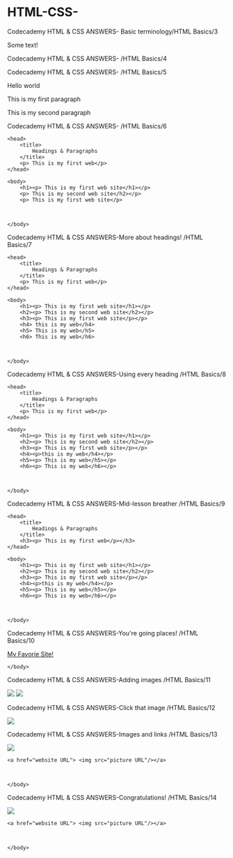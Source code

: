 # HTML-CSS-
Codecademy HTML &amp; CSS ANSWERS- Basic terminology/HTML Basics/3

<!DOCTYPE html>
<html>
<first tag><second tag>Some text!</second tag></first tag>

</html>

Codecademy HTML &amp; CSS ANSWERS- /HTML Basics/4

<!DOCTYPE html>
<html>
<head>
<title> My Webpage </title>
</head>



	
	
	
	
</html>

Codecademy HTML &amp; CSS ANSWERS- /HTML Basics/5

<!DOCTYPE html>
<html>
<head>
<title> My Webpage </title>
</head>

<body>
<p> Hello world</p>
<p> This is my first paragraph</p>
<p> This is my second paragraph</p>
</body>

	
	
	
	
</html>

Codecademy HTML &amp; CSS ANSWERS- /HTML Basics/6

<!DOCTYPE html>
<html>

	<head>
		<title>
			Headings & Paragraphs
		</title>
		<p> This is my first web</p>
	</head>
	
	<body>
		<h1><p> This is my first web site</h1></p>
		<p> This is my second web site</h2></p>
		<p> This is my first web site</p>
		
		
		
	</body>
</html>

Codecademy HTML &amp; CSS ANSWERS-More about headings! /HTML Basics/7

<!DOCTYPE html>
<html>

	<head>
		<title>
			Headings & Paragraphs
		</title>
		<p> This is my first web</p>
	</head>
	
	<body>
		<h1><p> This is my first web site</h1></p>
		<h2><p> This is my second web site</h2></p>
		<h3><p> This is my first web site</p></p>
		<h4> this is my web</h4>
		<h5> This is my web</h5>
		<h6> This is my web</h6>
		
		
		
	</body>
</html>

Codecademy HTML &amp; CSS ANSWERS-Using every heading /HTML Basics/8

<!DOCTYPE html>
<html>

	<head>
		<title>
			Headings & Paragraphs
		</title>
		<p> This is my first web</p>
	</head>
	
	<body>
		<h1><p> This is my first web site</h1></p>
		<h2><p> This is my second web site</h2></p>
		<h3><p> This is my first web site</p></p>
		<h4><p>this is my web</h4></p>
		<h5><p> This is my web</h5></p>
		<h6><p> This is my web</h6></p>
		
		
		
	</body>
</html>


Codecademy HTML &amp; CSS ANSWERS-Mid-lesson breather /HTML Basics/9

<!DOCTYPE html>
<html>

	<head>
		<title>
			Headings & Paragraphs
		</title>
		<h3><p> This is my first web</p></h3>
	</head>
	
	<body>
		<h1><p> This is my first web site</h1></p>
		<h2><p> This is my second web site</h2></p>
		<h3><p> This is my first web site</p></p>
		<h4><p>this is my web</h4></p>
		<h5><p> This is my web</h5></p>
		<h6><p> This is my web</h6></p>
		
		
		
	</body>
</html>

Codecademy HTML &amp; CSS ANSWERS-You're going places! /HTML Basics/10

<!DOCTYPE html>
<html>
	<head>
		<title></title>
	</head>
	<body>
	<a href="http://www.codecademy.com">My Favorie Site!</a>
	    
	</body>
</html>

Codecademy HTML &amp; CSS ANSWERS-Adding images /HTML Basics/11

<!DOCTYPE html>
<html>
	<head>
		<title></title>
	</head>
	<body>
		<img src="https://s3.amazonaws.com/codecademy-blog/assets/f3a16fb6.jpg" />
		<img src="https://s3.amazonaws.com/codecademy-blog/assets/ninja_zpsa5dbe37a.jpg" />
	</body>
</html>

Codecademy HTML &amp; CSS ANSWERS-Click that image /HTML Basics/12

<!DOCTYPE html>
<html>
	<head>
		<title></title>
	</head>
	<body>
	<a href="http://www.codecademy.com/"
		<img src="https://s3.amazonaws.com/codecademy-blog/assets/f3a16fb6.jpg" />
		</a>
		<img src="https://s3.amazonaws.com/codecademy-blog/assets/ninja_zpsa5dbe37a.jpg" />
	</body>
</html>

Codecademy HTML &amp; CSS ANSWERS-Images and links /HTML Basics/13

<!DOCTYPE html>
<html>
	<head>
		<title></title>
	</head>
	<body>
	<img src="picture URL" />
	<a href="website URL"></a>
	
	<a href="website URL"> <img src="picture URL"/></a>
		
		
		
	</body>
</html>

Codecademy HTML &amp; CSS ANSWERS-Congratulations! /HTML Basics/14

<!DOCTYPE html>
<html>
	<head>
		<title></title>
	</head>
	<body>
	<img src="picture URL" />
	<a href="website URL"></a>
	
	<a href="website URL"> <img src="picture URL"/></a>
		
		
		
	</body>
</html>



